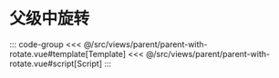 <parentWithRotate/>

# 父级中旋转

::: code-group
<<< @/src/views/parent/parent-with-rotate.vue#template[Template]
<<< @/src/views/parent/parent-with-rotate.vue#script[Script]
:::